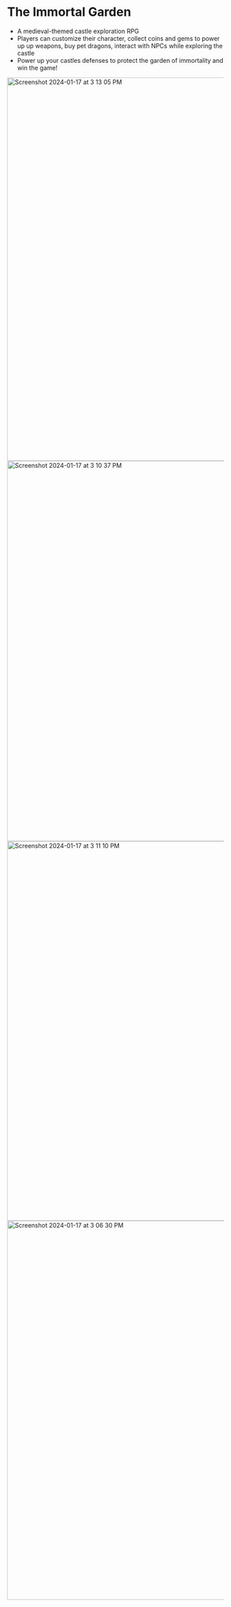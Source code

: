 # The Immortal Garden

- A medieval-themed castle exploration RPG
- Players can customize their character, collect coins and gems to power up up weapons, buy pet dragons, interact with NPCs while exploring the castle
- Power up your castles defenses to protect the garden of immortality and win the game!

<img width="889" alt="Screenshot 2024-01-17 at 3 13 05 PM" src="https://github.com/mhoffm32/TowerDefense-RPG/assets/113637769/161d487e-a34b-4c98-81df-bf3ad6ee0546">

<img width="882" alt="Screenshot 2024-01-17 at 3 10 37 PM" src="https://github.com/mhoffm32/TowerDefense-RPG/assets/113637769/232230c9-f1e8-4d9c-a69c-261ad11575cf">

<img width="880" alt="Screenshot 2024-01-17 at 3 11 10 PM" src="https://github.com/mhoffm32/TowerDefense-RPG/assets/113637769/a31bb2bd-d6e6-4623-9d95-734bdf75abb7">

<img width="879" alt="Screenshot 2024-01-17 at 3 06 30 PM" src="https://github.com/mhoffm32/TowerDefense-RPG/assets/113637769/f8a40e79-bce6-46c6-a23e-19dfdc3acfa6">


